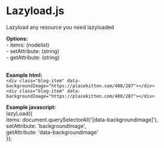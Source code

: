 # Lazyload.js

Lazyload any resource you need lazyloaded

**Options:**<br>
	- items: (nodelist)<br>
	- setAttribute: (string)<br>
	- getAttribute: (string)<br><br>

**Example html:**<br>
`<div class="blog-item" data-backgroundImage="https://placekitten.com/408/287"></div>`<br>
`<div class="blog-item" data-backgroundImage="https://placekitten.com/408/287"></div>`

**Example javascript:**<br>
lazyLoad({<br>
 items: document.querySelectorAll('[data-backgroundimage]'),<br>
 setAttribute: 'backgroundImage',<br>
 getAttribute: 'data-backgroundimage'<br>
});
